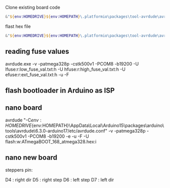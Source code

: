 Clone existing board code
```powershell
&"${env:HOMEDRIVE}${env:HOMEPATH}\.platformio\packages\tool-avrdude\avrdude.exe" -p atmega328p -c arduino -P com8 -U flash:r:board.hex:i
```



flast hex file
```powershell   
&"${env:HOMEDRIVE}${env:HOMEPATH}\.platformio\packages\tool-avrdude\avrdude.exe" -p atmega328p -c arduino -P com8 -U flash:w:board.hex:i
```


## reading fuse values
avrdude.exe -v -patmega328p -cstk500v1 -PCOM8 -b19200 -U lfuse:r:low_fuse_val.txt:h -U hfuse:r:high_fuse_val.txt:h -U efuse:r:ext_fuse_val.txt:h -u -F

## flash bootloader in Arduino as ISP

## nano board

avrdude "-C${env:HOMEDRIVE}${env:HOMEPATH}\AppData\Local\Arduino15\packages\arduino\tools\avrdude\6.3.0-arduino17/etc/avrdude.conf" -v -patmega328p -cstk500v1 -PCOM8 -b19200 -e  -u -F -U flash:w:ATmegaBOOT_168_atmega328.hex:i


## nano new board 



steppers pin: 

D4 : right dir
D5 : right step
D6 : left step
D7 : left dir
